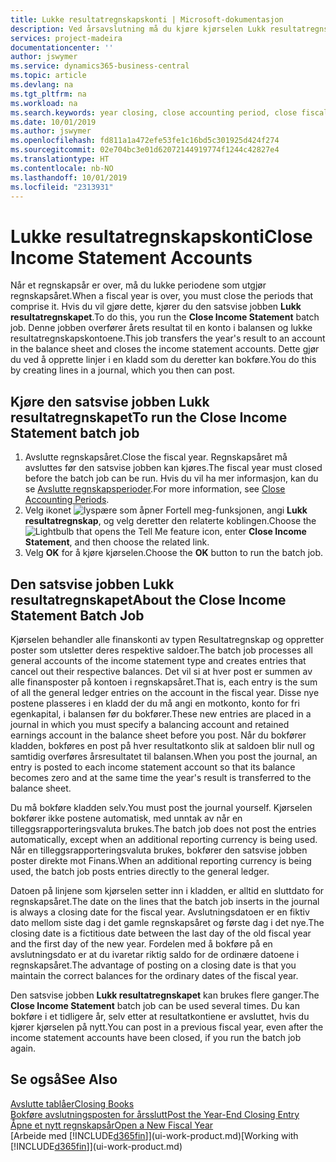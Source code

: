 ```yaml
---
title: Lukke resultatregnskapskonti | Microsoft-dokumentasjon
description: Ved årsavslutning må du kjøre kjørselen Lukk resultatregnskapet for å lukke regnskapsperiodene som utgjør regnskapsåret.
services: project-madeira
documentationcenter: ''
author: jswymer
ms.service: dynamics365-business-central
ms.topic: article
ms.devlang: na
ms.tgt_pltfrm: na
ms.workload: na
ms.search.keywords: year closing, close accounting period, close fiscal year, bank account detailed trial balance
ms.date: 10/01/2019
ms.author: jswymer
ms.openlocfilehash: fd811a1a472efe53fe1c16bd5c301925d424f274
ms.sourcegitcommit: 02e704bc3e01d62072144919774f1244c42827e4
ms.translationtype: HT
ms.contentlocale: nb-NO
ms.lasthandoff: 10/01/2019
ms.locfileid: "2313931"
---
```

# <a name="close-income-statement-accounts"></a><span data-ttu-id="c481a-103">Lukke resultatregnskapskonti</span><span class="sxs-lookup"><span data-stu-id="c481a-103">Close Income Statement Accounts</span></span>
<span data-ttu-id="c481a-104">Når et regnskapsår er over, må du lukke periodene som utgjør regnskapsåret.</span><span class="sxs-lookup"><span data-stu-id="c481a-104">When a fiscal year is over, you must close the periods that comprise it.</span></span> <span data-ttu-id="c481a-105">Hvis du vil gjøre dette, kjører du den satsvise jobben **Lukk resultatregnskapet**.</span><span class="sxs-lookup"><span data-stu-id="c481a-105">To do this, you run the **Close Income Statement** batch job.</span></span> <span data-ttu-id="c481a-106">Denne jobben overfører årets resultat til en konto i balansen og lukke resultatregnskapskontoene.</span><span class="sxs-lookup"><span data-stu-id="c481a-106">This job transfers the year's result to an account in the balance sheet and closes the income statement accounts.</span></span> <span data-ttu-id="c481a-107">Dette gjør du ved å opprette linjer i en kladd som du deretter kan bokføre.</span><span class="sxs-lookup"><span data-stu-id="c481a-107">You do this by creating lines in a journal, which you then can post.</span></span>

## <a name="to-run-the-close-income-statement-batch-job"></a><span data-ttu-id="c481a-108">Kjøre den satsvise jobben Lukk resultatregnskapet</span><span class="sxs-lookup"><span data-stu-id="c481a-108">To run the Close Income Statement batch job</span></span>
1. <span data-ttu-id="c481a-109">Avslutte regnskapsåret.</span><span class="sxs-lookup"><span data-stu-id="c481a-109">Close the fiscal year.</span></span> <span data-ttu-id="c481a-110">Regnskapsåret må avsluttes før den satsvise jobben kan kjøres.</span><span class="sxs-lookup"><span data-stu-id="c481a-110">The fiscal year must closed before the batch job can be run.</span></span> <span data-ttu-id="c481a-111">Hvis du vil ha mer informasjon, kan du se [Avslutte regnskapsperioder](year-close-account-periods.md).</span><span class="sxs-lookup"><span data-stu-id="c481a-111">For more information, see [Close Accounting Periods](year-close-account-periods.md).</span></span>
2. <span data-ttu-id="c481a-112">Velg ikonet ![lyspære som åpner Fortell meg-funksjonen](media/ui-search/search_small.png "Fortell hva du vil gjøre"), angi **Lukk resultatregnskap**, og velg deretter den relaterte koblingen.</span><span class="sxs-lookup"><span data-stu-id="c481a-112">Choose the ![Lightbulb that opens the Tell Me feature](media/ui-search/search_small.png "Tell me what you want to do") icon, enter **Close Income Statement**, and then choose the related link.</span></span>
3. <span data-ttu-id="c481a-113">Velg **OK** for å kjøre kjørselen.</span><span class="sxs-lookup"><span data-stu-id="c481a-113">Choose the **OK** button to run the batch job.</span></span>

## <a name="about-the-close-income-statement-batch-job"></a><span data-ttu-id="c481a-114">Den satsvise jobben Lukk resultatregnskapet</span><span class="sxs-lookup"><span data-stu-id="c481a-114">About the Close Income Statement Batch Job</span></span>
<span data-ttu-id="c481a-115">Kjørselen behandler alle finanskonti av typen Resultatregnskap og oppretter poster som utsletter deres respektive saldoer.</span><span class="sxs-lookup"><span data-stu-id="c481a-115">The batch job processes all general accounts of the income statement type and creates entries that cancel out their respective balances.</span></span> <span data-ttu-id="c481a-116">Det vil si at hver post er summen av alle finansposter på kontoen i regnskapsåret.</span><span class="sxs-lookup"><span data-stu-id="c481a-116">That is, each entry is the sum of all the general ledger entries on the account in the fiscal year.</span></span> <span data-ttu-id="c481a-117">Disse nye postene plasseres i en kladd der du må angi en motkonto, konto for fri egenkapital, i balansen før du bokfører.</span><span class="sxs-lookup"><span data-stu-id="c481a-117">These new entries are placed in a journal in which you must specify a balancing account and retained earnings account in the balance sheet before you post.</span></span> <span data-ttu-id="c481a-118">Når du bokfører kladden, bokføres en post på hver resultatkonto slik at saldoen blir null og samtidig overføres årsresultatet til balansen.</span><span class="sxs-lookup"><span data-stu-id="c481a-118">When you post the journal, an entry is posted to each income statement account so that its balance becomes zero and at the same time the year's result is transferred to the balance sheet.</span></span>

<span data-ttu-id="c481a-119">Du må bokføre kladden selv.</span><span class="sxs-lookup"><span data-stu-id="c481a-119">You must post the journal yourself.</span></span> <span data-ttu-id="c481a-120">Kjørselen bokfører ikke postene automatisk, med unntak av når en tilleggsrapporteringsvaluta brukes.</span><span class="sxs-lookup"><span data-stu-id="c481a-120">The batch job does not post the entries automatically, except when an additional reporting currency is being used.</span></span> <span data-ttu-id="c481a-121">Når en tilleggsrapporteringsvaluta brukes, bokfører den satsvise jobben poster direkte mot Finans.</span><span class="sxs-lookup"><span data-stu-id="c481a-121">When an additional reporting currency is being used, the batch job posts entries directly to the general ledger.</span></span>

<span data-ttu-id="c481a-122">Datoen på linjene som kjørselen setter inn i kladden, er alltid en sluttdato for regnskapsåret.</span><span class="sxs-lookup"><span data-stu-id="c481a-122">The date on the lines that the batch job inserts in the journal is always a closing date for the fiscal year.</span></span> <span data-ttu-id="c481a-123">Avslutningsdatoen er en fiktiv dato mellom siste dag i det gamle regnskapsåret og første dag i det nye.</span><span class="sxs-lookup"><span data-stu-id="c481a-123">The closing date is a fictitious date between the last day of the old fiscal year and the first day of the new year.</span></span> <span data-ttu-id="c481a-124">Fordelen med å bokføre på en avslutningsdato er at du ivaretar riktig saldo for de ordinære datoene i regnskapsåret.</span><span class="sxs-lookup"><span data-stu-id="c481a-124">The advantage of posting on a closing date is that you maintain the correct balances for the ordinary dates of the fiscal year.</span></span>

<span data-ttu-id="c481a-125">Den satsvise jobben **Lukk resultatregnskapet** kan brukes flere ganger.</span><span class="sxs-lookup"><span data-stu-id="c481a-125">The **Close Income Statement** batch job can be used several times.</span></span> <span data-ttu-id="c481a-126">Du kan bokføre i et tidligere år, selv etter at resultatkontiene er avsluttet, hvis du kjører kjørselen på nytt.</span><span class="sxs-lookup"><span data-stu-id="c481a-126">You can post in a previous fiscal year, even after the income statement accounts have been closed, if you run the batch job again.</span></span>

## <a name="see-also"></a><span data-ttu-id="c481a-127">Se også</span><span class="sxs-lookup"><span data-stu-id="c481a-127">See Also</span></span>
[<span data-ttu-id="c481a-128">Avslutte tablåer</span><span class="sxs-lookup"><span data-stu-id="c481a-128">Closing Books</span></span>](year-close-books.md)  
[<span data-ttu-id="c481a-129">Bokføre avslutningsposten for årsslutt</span><span class="sxs-lookup"><span data-stu-id="c481a-129">Post the Year-End Closing Entry</span></span>](year-how-post-year-end-close-entry.md)  
[<span data-ttu-id="c481a-130">Åpne et nytt regnskapsår</span><span class="sxs-lookup"><span data-stu-id="c481a-130">Open a New Fiscal Year</span></span>](finance-how-open-new-fiscal-year.md)  
<span data-ttu-id="c481a-131">[Arbeide med [!INCLUDE[d365fin](includes/d365fin_md.md)]](ui-work-product.md)</span><span class="sxs-lookup"><span data-stu-id="c481a-131">[Working with [!INCLUDE[d365fin](includes/d365fin_md.md)]](ui-work-product.md)</span></span>
